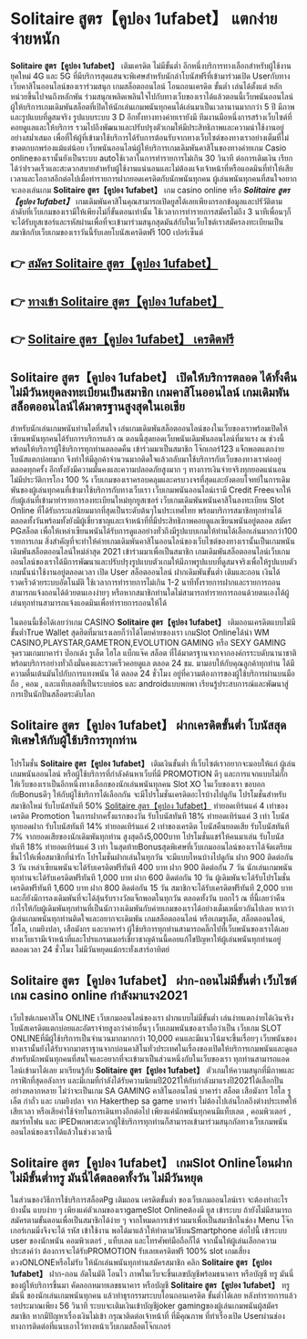 # Solitaire สูตร【คูปอง 1ufabet】  แตกง่ายจ่ายหนัก

**Solitaire สูตร【คูปอง 1ufabet】** เติมเครดิต ไม่มีขั้นต่ำ  อีกหนึ่งบริการทางเลือกสำหรับผู้ใช้งานยุคใหม่ 4G และ 5G ที่มีบริการสุดแสนจะพิเศษสำหรับนักล่าโบนัสฟรีที่เข้ามาร่วมเปิด Userกับทางเว็บคาสิโนออนไลน์ของเราร่วมสนุก เกมสล็อตออนไลน์ โอนถอนเครดิต ขั้นต่ำ เล่นได้ตั้งแต่ หลักหน่วยขึ้นไปจนถึงหลักพัน ร่วมสนุกเพลิดเพลินใจไปกับทางเว็บของเราได้แล้วตอนนี้เว็บพนันออนไลน์ผู้ให้บริการเกมเดิมพันสล็อตที่เปิดให้นักเล่นเกมพนันทุกคนได้เล่นมาเป็นเวลานานมากกว่า 5 ปี มีภาพและรูปแบบที่ดูสมจริง รูปแบบระบบ 3 D
อีกทั้งทางทางค่ายเรายังมี ทีมงานมือหนึ่งการสร้างเว็บไซต์ที่คอยดูแลและให้บริการ  รวมไปถึงพัฒนาและปรับปรุงตัวเกมให้มีประสิทธิภาพและความน่าใช้งานอยู่อย่างสม่ำเสมอ เพื่อที่ให้ผู้ที่เข้ามาใช้บริการได้รับการต้อนรับจากทางเว็บไซต์ของทางเราอย่างเต็มที่ไม่ขาดตกบกพร่องแม้แต่น้อย เว็บพนันออนไลน์ผู้ให้บริการเกมเดิมพันคาสิโนของทางค่ายเกม Casio onlineของเรานั้นยังเป็นระบบ autoใช้เวลาในการทำรายการไม่เกิน 30 วินาที ต่อการเติมเงิน เรียกได้ว่าIรวดเร็วและสะดวกสบายสำหรับผู้ใช้งานแน่นอนและไม่ต้องแจ้งเจ้าหน้าที่หรือแอดมินที่ทำให้เสียเวลาและโอกาสอีกต่อไปเมื่อทำรายการฝากยอดเครดิตกับนักพนันทุกคน
ผู้เล่นพนันทุกคนที่สนใจอยากจะลองเล่นเกม **Solitaire สูตร【คูปอง 1ufabet】** เกม casino online หรือ ***Solitaire สูตร【คูปอง 1ufabet】*** เกมเดิมพันคาสิโนคุณสามารถเปิดยูสได้เลยเพียงกรอกข้อมูลและปรัวัติตามลำดับที่เว็บเกมของเรามีให้เพียงไม่กี่ขั้นตอนเท่านั้น ใช้เวลาการทำรายการสมัครไม่ถึง 3 นาทีเพื่อนๆก็จะได้รับยูสเซอร์และรหัสผ่านเพื่อที่จะเข้ามาร่วมสนุกสุดมันส์กับในเว็บไซต์เราสมัครลงทะเบียนเป็นสมาชิกกับเว็บเกมของเราวันนี้รับเลยโบนัสเครดิตฟรี 100 เปอร์เซ็นต์

## 👉 [สมัคร Solitaire สูตร【คูปอง 1ufabet】](https://archa888.com/)
## 👉 [ทางเข้า Solitaire สูตร【คูปอง 1ufabet】](https://archa888.com/)
## 👉 [Solitaire สูตร【คูปอง 1ufabet】 เครดิตฟรี](https://archa888.com/)

## Solitaire สูตร【คูปอง 1ufabet】 เปิดให้บริการตลอด ได้ทั้งคืน ไม่มีวันหยุดลงทะเบียนเป็นสมาชิก เกมคาสิโนออนไลน์ เกมเดิมพันสล็อตออนไลน์ได้มาตรฐานสูงสุดในเอเชีย

สำหรับนักเล่นเกมพนันท่านใดที่สนใจ เล่นเกมเดิมพันสล็อตออนไลน์ของในเว็บของเราพร้อมเปิดให้เซียนพนันทุกคนได้รับการบริการแล้ว ณ ตอนนี้สุดยอดเว็บพนันเดิมพันออนไลน์ที่มาแรง ณ ช่วงนี้ พร้อมให้บริการผู้ใช้บริการทุกท่านตลอดคืน เข้าร่วมมาเป็นสมาชิก โจ๊กเกอร์123 แจ็กพอตแตกง่าย โบนัสแตกบ่อยมาก จึงทำให้มีลูกค้าจำนวนมากติดใจแล้วกลับมาใช้บริการกับเว็บของทางเราต่ออยู่ตลอดทุกครั้ง อีกทั้งยังมีความมั่นคงและความปลอดภัยสูงมาก ๆ ทางการเงินจ่ายจริงทุกยอดแน่นอนไม่มีประวัติการโกง 100 % เว็บเกมของเราครอบคลุมและครบวงจรที่สุดและยังตอบโจทย์ในการเดิมพันของผู้เล่นทุกคนที่เข้ามาใช้บริการกับทางเว็บเรา
เว็บเกมพนันออนไลน์เรามี Credit Freeแจกให้กับผู้เล่นที่เข้ามาทำรายการลงทะเบียนใหม่ทุกยูสเซอร์ เว็บเกมเดิมพันพนันคาสิโนลงทะเบียน Slot Online ที่ได้รับกระแสนิยมมากที่สุดเป็นระดับต้นๆในประเทศไทย พร้อมบริการสมาชิกทุกท่านได้ตลอดทั้งวันพร้อมทั้งยังมีผู้เชี่ยวชาญและเจ้าหน้าที่ที่มีประสิทธิภาพคอยดูแลเซียนพนันอยู่ตลอด สมัคร PGสล็อต เพื่อให้เหล่าเซียนพนันได้รับการดูแลอย่างทั่วถึงมีรูปแบบเกมให้ท่านได้เลือกเล่นมากกว่า100 รายการเกม
สิ่งสำคัญที่จะทำให้ค่ายเกมเดิมพันคาสิโนออนไลน์ของเว็บไซต์ของทางเรานั้นเป็นเกมพนันเดิมพันสล็อตออนไลน์ใหม่ล่าสุด 2021 เข้าร่วมมาเพื่อเป็นสมาชิก  เกมเดิมพันสล็อตออนไลน์เว็บเกมออนไลน์ของเราได้มีการพัฒนาและปรับปรุงรูปแบบตัวเกมให้มีภาพรูปแบบที่ดูสมจจริงเพื่อให้รูปแบบตัวเกมนั้นน่าใช้งานอยู่ตลอดเวลา เปิด User สล็อตออนไลน์ ฝากเดิมพันขั้นต่ำ เติมและถอน เงินได้รวดเร็วด้วยระบบอัตโนมัติ ใช้เวลาการทำรายการไม่เกิน 1-2 นาทีทั้งรายการฝากและรายการถอนสามารถแจ้งถอนได้ด้วยตนเองง่ายๆ หรือหากสมาชิกท่านใดไม่สามารถทำรายการถอนด้วยตนเองได้ผู้เล่นทุกท่านสามารถแจ้งแอดมินเพื่อทำรายการถอนให้ได้

ในตอนนี้เชื่อได้เลยว่าเกม CASINO **Solitaire สูตร【คูปอง 1ufabet】** เติมถอนเครดิตแบบไม่มีขั้นต่ำTrue Wallet สุดฮิตที่มาแรงเลยก็ว่าได้โดยค่ายของเรา เกมSlot Onlineได้นำ  WM CASINO,PLAYSTAR,GAMETRON,EVOLUTION GAMING หรือ SEXY GAMING จุดรวมเกมบาคาร่า ป๊อกเด้ง รูเล็ต ไฮโล แบ็กแจ๊ค สล็อต ที่ได้มาตรฐานจากจากองค์กรระบดับนานาชาติ พร้อมบริการอย่างทั่วถึงมั่นคงและรวดเร็วคอยดูแล ตลอด 24 ชม. มามอบให้กับคุณลูกค้าทุกท่าน ได้มีความตื่นเต้นมันไปกับการแทงพนัน ได้ ตลอด 24 ชั่วโมง อยู่ที่ความต้องการของผู้ใช้บริการผ่านบนมือถือ , คอม , และแท็บเลตที่เป็นระบบios และ androidแบบพกพา เรียนรู้ประสบการณ์และพัฒนาสู่การเป็นนักปั่นสล็อตระดับโลก

## Solitaire สูตร【คูปอง 1ufabet】 ฝากเครดิตขั้นต่ำ โบนัสสุดพิเศษให้กับผู้ใช้บริการทุกท่าน

โปรโมชั่น **Solitaire สูตร【คูปอง 1ufabet】** เติมเงินขั้นต่ำ ที่เว็บไซต์เราอยากจะมอบให้แก่  ผู้เล่นเกมพนันออนไลน์ หรือผู้ใช้บริการที่กำลังค้นหาเว็บที่มี  PROMOTION ดีๆ และการแจกแบบไม่กั๊ก ให้เว็บของเราเป็นอีกหนึ่งทางเลือกของนักเล่นพนันทุกคน Slot XO ในเว็บของเรา ขอบอกกับBonusดีๆ ให้กับผู้ใช้บริการได้เลือกกัน จะมีโปรโมชั่นเครดิตอะไรบ้างไปดูกัน
โปรโมชั่นสำหรับสมาชิกใหม่ รับโบนัสทันที 50% [Solitaire สูตร【คูปอง 1ufabet】](https://archa888.com/) ทำยอดเทิร์นแค่ 4 เท่าของเครดิต
 Promotion ในการฝากครั้งแรกของวัน รับโบนัสทันที 18% ทำยอดเทิร์นแค่ 3 เท่า
โบนัสทุกยอดฝาก รับโบนัสทันที 14% ทำยอดเทิร์นแค่ 2 เท่าของเครดิต
โบนัสคืนยอดเสีย รับโบนัสทันที 7% จากยอดเสียของนักเดิมพันทุกท่าน สูงสุดถึง5,000บาท
โปรโมชั่นแชร์ให้คนมาเล่น รับโบนัสทันที 18% ทำยอดเทิร์นแค่ 3 เท่า
ในสุดท้ายBonusสุดพิเศษที่เว็บเกมออนไลน์ของเราได้จัดเตรียมขึ้นไว้ให้เพื่อสมาชิกที่น่ารัก โปรโมชั่นฝากเล่นในทุกวัน จะมีแบบไหนบ้างไปดูกัน
ฝาก 900 ติดต่อกัน 3 วัน เหล่าเซียนพนันจะได้รับเครดิตฟรีทันที 400 บาท
ฝาก 900 ติดต่อกัน 7 วัน นักเล่นเกมพนันทุกท่านจะได้รับเครดิตฟรีทันที 1,000 บาท
ฝาก 600 ติดต่อกัน 10 วัน ผู้เดิมพันจะได้รับโปรโมชั่นเครดิตฟรีทันที 1,600 บาท
ฝาก 800 ติดต่อกัน 15 วัน สมาชิกจะได้รับเครดิตฟรีทันที 2,000 บาท
และก็ยังมีการลงเดิมพันที่จะได้ลุ้นรับรางวัลแจ็กพอตในทุกวัน ตลอดทั้งวัน บอกไว้ ณ ที่นี้เลยว่าคืนกำไรให้กับผู้เดิมพันทุกท่านที่เป็นนักวางเดิมพันกับค่ายเกมของเราได้อย่างเต็มเหนี่ยวกันไปเลย หากว่าผู้เล่นเกมพนันทุกท่านติดใจและอยากจะเดิมพัน เกมสล็อตออนไลน์ หรือเกมรูเล็ต, สล็อตออนไลน์, ไฮโล, เกมยิงปลา, เสือมังกร และบาคาร่า ผู้ใช้บริการทุกท่านสามารถคลิ๊กไปที่เว็บพนันของเราได้เลย ทางเว็บเรามีเจ้าหน้าที่และโปรแกรมเมอร์เชี่ยวชาญด้านนี้คอยแก้ไขปัญหาให้ผู้เล่นพนันทุกท่านอยู่ ตลอดเวลา 24 ชั่วโมง ไม่มีวันหยุดแม้กระทั่งเสาร์อาทิตย์

## Solitaire สูตร【คูปอง 1ufabet】 ฝาก-ถอนไม่มีขั้นต่ำ  เว็บไซต์เกม casino online กำลังมาแรง2021

เว็บไซต์เกมคาสิโน ONLINE เว็บเกมออนไลน์ของเรา ฝากแบบไม่มีขั้นต่ำ เล่นง่ายแตกง่ายได้เงินจริง โบนัสเครดิตแตกบ่อยและอัตราจ่ายสูงกว่าค่ายอื่นๆ เว็บเกมพนันของเราถือว่าเป็น เว็บเกม SLOT ONLINEที่มีผู้ใช้บริการเป็นจำนวนมากมากกว่า 10,000 คนและมีแนวโน้มจะขึ้นเรื่อยๆ เว็บพนันของทางเรานั้นยังได้รับจากมาตราฐานจากบ่อนคาสิโนทั่วประเทศในเรื่องของเปิดให้บริการเกมพนันและดูแล สำหรับนักพนันทุกคนที่สนใจและอยากที่จะเข้ามาเป็นส่วนหนึ่งกับในเว็บของเรา ทุกท่านสามารถแอดไลน์เข้ามาได้เลย
	มาเรียนรู้กับ **Solitaire สูตร【คูปอง 1ufabet】** ตัวเกมให้ความสนุกที่มีภาพและกราฟิกที่สุดอลังการ และมีเกมที่กำลังได้รับความนิยมปี2021ให้กับกำลังมาแรงปี2021ได้เลือกปั่นอย่างหลากหลาย  ไม่ว่าจะเป็นเกม SA GAMING คาสิโนออนไลน์ บาคาร่า สล็อต เสือมังกร ไฮโล รูเล็ต กำถั่ว และ เกมยิงปลา จาก Hakerthep sa game บาคาร่า ไม่ต้องไปเล่นไกลถึงต่างประเทศให้เสียเวลา หรือเสียค่าใช้จ่ายในการเดินทางอีกต่อไป เพียงแค่นักพนันทุกคนมีแท็บเลต , คอมพิวเตอร์ , สมาร์ทโฟน และ iPEDพกพาสะดวกผู้ใช้บริการทุกท่านก็สามารถเข้ามาร่วมสนุกกัลทางเว็บเกมพนันออนไลน์ของเราได้แล้วในช่วงเวลานี้

## Solitaire สูตร【คูปอง 1ufabet】 เกมSlot Onlineโอนฝากไม่มีขั้นต่ำทรู มันนี่ได้ตลอดทั้งวัน ไม่มีวันหยุด

ในส่วนของวิธีการใช้บริการสล็อตPg เติมถอน เครดิตขั้นต่ำ ของเว็บเกมออนไลน์เรา จะต้องทำอะไรบ้างนั้น แบบง่าย ๆ เพียงแค่ตัวเกมของเราgameSlot Onlineต้องมี ยูส เข้าระบบ ถ้ายังไม่มีสามารถสมัครตามขั้นตอนเพื่อเป็นสมาชิกได้ง่าย ๆ จากโหมดการเข้าร่วมมาเพื่อเป็นสมาชิกในช่อง Menu โจ๊กเกอร์เกมมิ่งจึงจะได้ รหัส เข้าใช้งาน พอได้มาแล้วให้ทำตามวิธีบนSmartphone ต่อไปนี้
เข้าระบบ user  ของนักพนัน คอมพิวเตอร์ , แท็บเลต และโทรศัพท์มือถือก็ได้
จากนั้นให้ผู้เล่นเลือกความประสงค์ว่า ต้องการจะได้รับPROMOTION รับเลยเครดิตฟรี 100% slot เกมเสี่ยงดวงONLONEหรือไม่รับ
ให้นักเล่นพนันทุกท่านสมัครสมาชิก คลิก **Solitaire สูตร【คูปอง 1ufabet】** ฝาก-ถอน อัตโนมัติ โอนไว ภาพในเว็บจะขึ้นเลขบัญชีพร้อมธนาคาร หรือบัญชี ทรู มันนี่ ของผู้ให้บริการขึ้นมา
คัดลอกหมายเลขธนาคาร หรือบัญชี **Solitaire สูตร【คูปอง 1ufabet】** ทรู มันนี่ ของนักเล่นเกมพนันทุกคน แล้วทำธุรกรรมระบบโอนถอนเครดิต ขั้นต่ำได้เลย
หลังทำรายการแล้ว รอประมาณเพียง 56 วินาที ระบบจะเติมเงินเข้าบัญชีjoker gamingของผู้เล่นเกมพนันผู้สมัครสมาชิก
หากมีปัญหาเรื่องเงินไม่เข้า กรุณาติดต่อเจ้าหน้าที่ ที่มีคุณภาพ ที่ทำเรื่องเปิด Userผ่านช่องทางการติดต่อที่แนบเอาไว้ทางหน้าเว็บเกมสล็อตโจ๊กเกอร์


